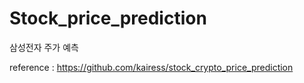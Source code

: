 # Stock_price_prediction
삼성전자 주가 예측

reference : https://github.com/kairess/stock_crypto_price_prediction
